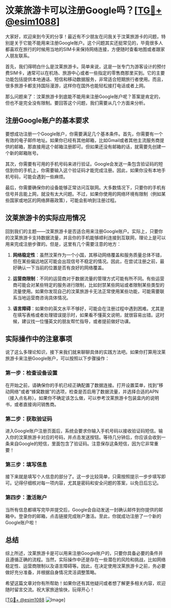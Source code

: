 # 汶莱旅游卡可以注册Google吗？[[TG💪+ @esim1088](https://t.me/s/esim1088)]

大家好，欢迎来到今天的分享！最近有不少朋友在问我关于汶莱旅游卡的问题，特别是关于它能不能用来注册Google账户。这个问题其实还挺常见的，毕竟很多人都喜欢在旅行的时候用当地的SIM卡来保持网络连接，方便随时查看地图或者跟家人朋友联系。

首先，我们得明白什么是汶莱旅游卡。简单来说，这是一张专门为游客设计的预付费SIM卡，通常可以在机场、旅游中心或者一些指定的零售商那里买到。它的主要功能包括提供本地通话、短信和移动数据服务，非常适合短期旅行者使用。而且，很多旅游卡都支持国际漫游，这样你在国外也能轻松接打电话或者上网。

那么问题来了：汶莱旅游卡到底能不能用来注册Google账户呢？答案是肯定的，但也不是完全没有限制。要回答这个问题，我们需要从几个方面来分析。

## 注册Google账户的基本要求

要想成功注册一个Google账户，你需要满足几个基本条件。首先，你需要有一个有效的电子邮件地址。如果你已经有其他邮箱，比如Gmail或者其他主流服务商提供的邮箱，那直接用这个邮箱注册即可。但如果还没有邮箱的话，就需要先创建一个新的邮箱账号。

其次，你需要有可用的手机号码来进行验证。Google会发送一条包含验证码的短信到你的手机上，你需要输入这个验证码才能完成注册。因此，如果你没有本地手机号码，可能会遇到一些麻烦。

最后，你需要确保你的设备能够正常访问互联网。大多数情况下，只要你的手机有信号并且能上网，就没有太大问题。不过，如果你使用的网络环境有限制（例如某些国家或地区的网络屏蔽政策），可能会影响到注册过程。

## 汶莱旅游卡的实际应用情况

回到我们的主题——汶莱旅游卡是否适合用来注册Google账户。实际上，只要你的汶莱旅游卡支持数据流量，并且你的手机能够顺利连接到互联网，理论上是可以用来完成注册步骤的。但是，这里有几个需要注意的地方：

1. **网络稳定性**：虽然汶莱作为一个小国，其移动网络覆盖和服务质量总体不错，但在某些偏远地区可能会出现信号不稳定的情况。因此，在尝试注册之前，最好确认一下当前的位置是否有良好的网络覆盖。

2. **运营商限制**：不同的运营商对于数据流量的管理方式可能有所不同。有些运营商可能会对某些特定的服务进行限制，比如封禁某些网站或者限制某些类型的流量使用。如果你发现自己的汶莱旅游卡无法正常使用某些功能，可能需要联系当地运营商咨询具体情况。

3. **语言障碍**：如果你的英文水平不够好，可能会在注册过程中遇到困难。尤其是在填写表格或者处理错误提示时，如果看不懂英文说明，就很容易出错。这时候，建议找一位懂英文的朋友帮忙指导，或者提前做好功课。

## 实际操作中的注意事项

说了这么多理论知识，接下来我们就来聊聊具体的实践方法吧。如果你打算用汶莱旅游卡来注册Google账户，可以按照以下步骤操作：

### 第一步：检查设备设置

在开始之前，请确保你的手机已经正确配置了数据连接。打开设置菜单，找到“移动网络”或者“蜂窝数据”的选项，检查是否启用了数据流量，并选择合适的APN（接入点名称）。如果你不确定该怎么做，可以参考汶莱旅游卡包装盒内的说明书，或者直接询问销售商。

### 第二步：获取验证码

进入Google账户注册页面后，系统会要求你输入手机号码以接收验证码短信。输入你的汶莱旅游卡对应的号码，并点击发送按钮。等待几分钟后，你应该会收到一条来自Google的短信，里面包含了验证码。注意保存这条短信，因为它非常重要！

### 第三步：填写信息

接下来就是填写个人信息的部分了。这一步比较简单，只需按照提示一步步填写即可。记得仔细核对每一项内容，尤其是密码和安全问题的答案，以免日后忘记。

### 第四步：激活账户

当所有信息都填写完毕并提交后，Google会自动发送一封确认邮件到你提供的邮箱中。登录你的邮箱，点击链接完成账户激活。至此，你就成功注册了一个新的Google账户啦！

## 总结

综上所述，汶莱旅游卡是可以用来注册Google账户的，只要你具备必要的条件并且遵循正确的流程。当然，实际操作中还是存在一些潜在的风险和挑战，比如网络稳定性、运营商限制以及语言障碍等。因此，在决定使用汶莱旅游卡之前，务必要做好充分准备，并根据自身情况灵活调整策略。

希望这篇文章对你有所帮助！如果你还有其他疑问或者想了解更多相关内容，欢迎随时留言交流。祝大家旅途愉快，玩得开心！

[[TG💪+ @esim1088](https://t.me/s/esim1088) ![Image](https://i.postimg.cc/4NQfJmqS/Snipaste-2025-05-13-00-14-12.png)]